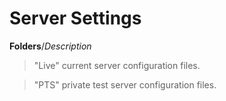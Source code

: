 # Server Settings
**Folders**/*Description*
> "Live" current server configuration files.


> "PTS" private test server configuration files.
